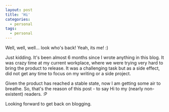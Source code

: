 ```yaml
---
layout: post
title: 'Hi'
categories:
  - personal
tags:
  - personal
---
```

Well, well, well... look who's back! Yeah, its me! :)

Just kidding. It's been almost 6 months since I wrote anything in this blog. It was crazy time at my current workplace, where we were trying very hard to bring the product to release. It was a challenging task but as a side effect, did not get any time to focus on my writing or a side project. 

Given the product has reached a stable state, now I am getting some air to breathe. So, that's the reason of this post - to say Hi to my (nearly non-existent) readers. :P

Looking forward to get back on blogging.